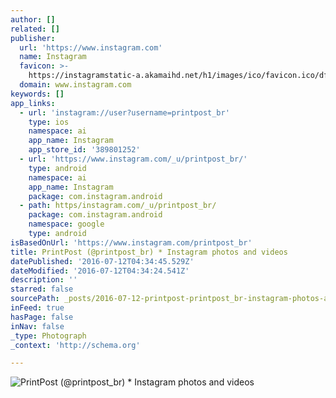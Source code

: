 ```yaml
---
author: []
related: []
publisher:
  url: 'https://www.instagram.com'
  name: Instagram
  favicon: >-
    https://instagramstatic-a.akamaihd.net/h1/images/ico/favicon.ico/dfa85bb1fd63.ico
  domain: www.instagram.com
keywords: []
app_links:
  - url: 'instagram://user?username=printpost_br'
    type: ios
    namespace: ai
    app_name: Instagram
    app_store_id: '389801252'
  - url: 'https://www.instagram.com/_u/printpost_br/'
    type: android
    namespace: ai
    app_name: Instagram
    package: com.instagram.android
  - path: https/instagram.com/_u/printpost_br/
    package: com.instagram.android
    namespace: google
    type: android
isBasedOnUrl: 'https://www.instagram.com/printpost_br'
title: PrintPost (@printpost_br) * Instagram photos and videos
datePublished: '2016-07-12T04:34:45.529Z'
dateModified: '2016-07-12T04:34:24.541Z'
description: ''
starred: false
sourcePath: _posts/2016-07-12-printpost-printpost_br-instagram-photos-and-videos.md
inFeed: true
hasPage: false
inNav: false
_type: Photograph
_context: 'http://schema.org'

---
```

![PrintPost (@printpost_br) * Instagram photos and videos](https://scontent.cdninstagram.com/t51.2885-19/s150x150/13381324_297664273954986_1512745119_a.jpg)